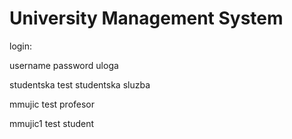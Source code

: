 # University Management System

login:

username	  password	  uloga

studentska	test		studentska sluzba

mmujic		  test		profesor

mmujic1		  test		student


